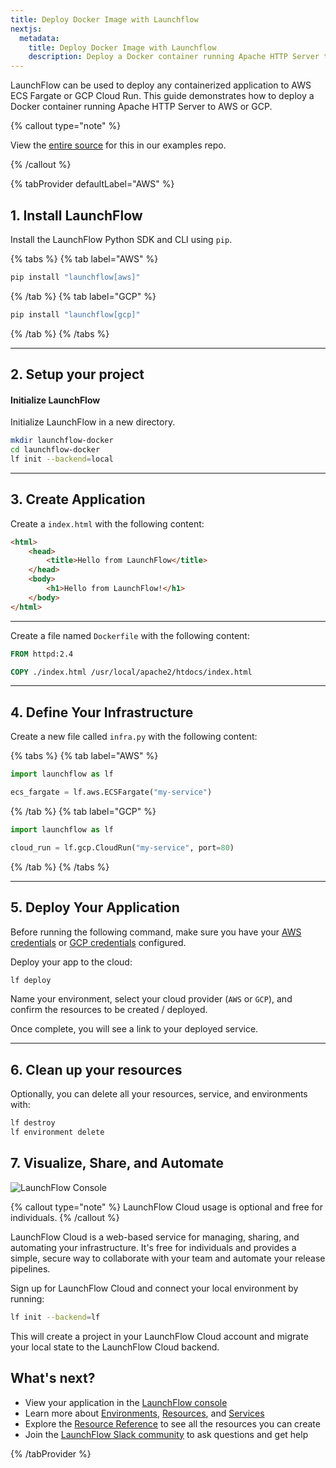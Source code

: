 ```yaml
---
title: Deploy Docker Image with Launchflow
nextjs:
  metadata:
    title: Deploy Docker Image with Launchflow
    description: Deploy a Docker container running Apache HTTP Server to AWS / GCP with LaunchFlow
---
```


LaunchFlow can be used to deploy any containerized application to AWS ECS Fargate or GCP Cloud Run. This guide demonstrates how to deploy a Docker container running Apache HTTP Server to AWS or GCP.

{% callout type="note" %}

View the [entire source](https://github.com/launchflow/launchflow-examples/tree/main/docker-get-started) for this in our examples repo.

{% /callout %}

{% tabProvider defaultLabel="AWS" %}

## 1. Install LaunchFlow

Install the LaunchFlow Python SDK and CLI using `pip`.

{% tabs %}
{% tab label="AWS" %}

```bash
pip install "launchflow[aws]"
```

{% /tab %}
{% tab label="GCP" %}

```bash
pip install "launchflow[gcp]"
```

{% /tab %}
{% /tabs %}

---

## 2. Setup your project

#### Initialize LaunchFlow

Initialize LaunchFlow in a new directory.

```bash
mkdir launchflow-docker
cd launchflow-docker
lf init --backend=local
```

---

## 3. Create Application

Create a `index.html` with the following content:

```html
<html>
    <head>
        <title>Hello from LaunchFlow</title>
    </head>
    <body>
        <h1>Hello from LaunchFlow!</h1>
    </body>
</html>
```

---

Create a file named `Dockerfile` with the following content:

```Dockerfile
FROM httpd:2.4

COPY ./index.html /usr/local/apache2/htdocs/index.html
```

---

## 4. Define Your Infrastructure

Create a new file called `infra.py` with the following content:

{% tabs %}
{% tab label="AWS" %}

```python
import launchflow as lf

ecs_fargate = lf.aws.ECSFargate("my-service")
```

{% /tab %}
{% tab label="GCP" %}

```python
import launchflow as lf

cloud_run = lf.gcp.CloudRun("my-service", port=80)
```

{% /tab %}
{% /tabs %}

---

## 5. Deploy Your Application

Before running the following command, make sure you have your [AWS credentials](/docs/user-guides/aws-authentication) or [GCP credentials](/docs/user-guides/gcp-authentication) configured.

Deploy your app to the cloud:

```bash
lf deploy
```

Name your environment, select your cloud provider (`AWS` or `GCP`), and confirm the resources to be created / deployed.

Once complete, you will see a link to your deployed service.

---

## 6. Clean up your resources

Optionally, you can delete all your resources, service, and environments with:

```bash
lf destroy
lf environment delete
```

## 7. Visualize, Share, and Automate

![LaunchFlow Console](/images/console.png)

{% callout type="note" %}
LaunchFlow Cloud usage is optional and free for individuals.
{% /callout %}

LaunchFlow Cloud is a web-based service for managing, sharing, and automating your infrastructure. It's free for individuals and provides a simple, secure way to collaborate with your team and automate your release pipelines.

Sign up for LaunchFlow Cloud and connect your local environment by running:

```bash
lf init --backend=lf
```

This will create a project in your LaunchFlow Cloud account and migrate your local state to the LaunchFlow Cloud backend.

## What's next?

- View your application in the [LaunchFlow console](https://console.launchflow.com)
- Learn more about [Environments](/docs/concepts/environments), [Resources](/docs/concepts/resources), and [Services](/docs/concepts/services)
- Explore the [Resource Reference](/docs/reference/resources) to see all the resources you can create
- Join the [LaunchFlow Slack community](https://join.slack.com/t/launchflowusers/shared_invite/zt-2pc3o5cbq-HZrMzlZXW2~Xs1CABbgPKQ) to ask questions and get help

{% /tabProvider %}
